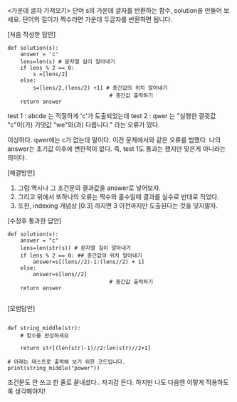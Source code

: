 <가운데 글자 가져오기>
단어 s의 가운데 글자를 반환하는 함수, solution을 만들어 보세요. 단어의 길이가 짝수라면 가운데 두글자를 반환하면 됩니다.

[처음 작성한 답안]

```
def solution(s):
    answer = 'c'
    lens=len(s) # 문자열 길이 알아내기
    if lens % 2 == 0:
        s =[lens/2]
    else:
        s=[lens/2,(lens/2) +1] # 중간값의 위치 알아내기
                                # 중간값 출력하기
    return answer

```
test 1 : abcde 는 적절하게 'c'가 도출되었는데
test 2 : qwer 는 "실행한 결괏값 "c"이(가) 기댓값 "we"와(과) 다릅니다." 라는 오류가 떴다.

이상하다. qwer에는 c가 없는데 말이다. 
이전 문제에서와 같은 오류를 범했다. 
나의 answer는 초기값 이후에 변한적이 없다. 즉, test 1도 통과는 했지만 맞은게 아니라는 의미다.

[해결방안]
1. 그럼 역시나 그 조건문의 결과값을 answer로 넣어보자.
2. 그리고 위에서 또하나의 오류는 짝수와 홀수일때 결과를 실수로 반대로 적었다.
3. 또한, indexing 개념상 [0:3] 까지면 3 이전까지만 도출된다는 것을 잊지말자.


[수정후 통과한 답안]

```
def solution(s):
    answer = "c"
    lens=len(str(s)) # 문자열 길이 알아내기
    if lens % 2 == 0: ## 중간값의 위치 알아내기
        answer=s[(lens//2)-1:(lens//2) + 1]
    else: 
        answer=s[lens//2]
                                # 중간값 출력하기
    return answer
    
```

[모범답안]

```

def string_middle(str):
    # 함수를 완성하세요

    return str[(len(str)-1)//2:len(str)//2+1]

# 아래는 테스트로 출력해 보기 위한 코드입니다.
print(string_middle("power"))

```
조건문도 안 쓰고 한 줄로 끝내셨다.. 자괴감 든다.
하지만 나도 다음엔 이렇게 적용하도록 생각해야지!
